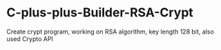 # C-plus-plus-Builder-RSA-Crypt
Create crypt program, working on RSA algorithm, key length 128 bit, also used Crypto API
